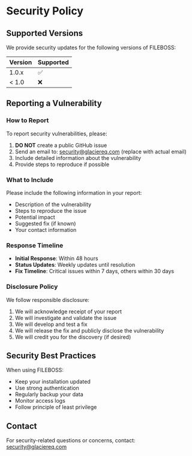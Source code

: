 # Security Policy

## Supported Versions

We provide security updates for the following versions of FILEBOSS:

| Version | Supported          |
| ------- | ------------------ |
| 1.0.x   | :white_check_mark: |
| < 1.0   | :x:                |

## Reporting a Vulnerability

### How to Report

To report security vulnerabilities, please:

1. **DO NOT** create a public GitHub issue
2. Send an email to: security@glaciereq.com (replace with actual email)
3. Include detailed information about the vulnerability
4. Provide steps to reproduce if possible

### What to Include

Please include the following information in your report:

- Description of the vulnerability
- Steps to reproduce the issue
- Potential impact
- Suggested fix (if known)
- Your contact information

### Response Timeline

- **Initial Response**: Within 48 hours
- **Status Updates**: Weekly updates until resolution
- **Fix Timeline**: Critical issues within 7 days, others within 30 days

### Disclosure Policy

We follow responsible disclosure:

1. We will acknowledge receipt of your report
2. We will investigate and validate the issue
3. We will develop and test a fix
4. We will release the fix and publicly disclose the vulnerability
5. We will credit you for the discovery (if desired)

## Security Best Practices

When using FILEBOSS:

- Keep your installation updated
- Use strong authentication
- Regularly backup your data
- Monitor access logs
- Follow principle of least privilege

## Contact

For security-related questions or concerns, contact: security@glaciereq.com
